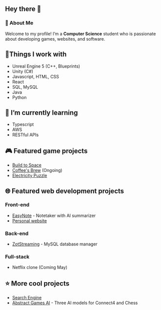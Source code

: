 ## Hey there 👋
### 🚀 About Me
Welcome to my profile! I’m a **Computer Science** student who is passionate about developing games, websites, and software.
## 🔧Things I work with
* Unreal Engine 5 (C++, Blueprints)
* Unity (C#)
* Javascript, HTML, CSS
* React
* SQL, MySQL
* Java
* Python
## 🌱 I’m currently learning
* Typescript
* AWS
* RESTful APIs
## 🎮 Featured game projects
* [Build to Space](https://github.com/AlexaRamz/BuildToSpaceVGDC)
* [Coffee's Brew](https://github.com/AlexaRamz/CoffeesBrew) (Ongoing)
* [Electricity Puzzle](https://github.com/AlexaRamz/ElectricityPuzzleVGDC)

## 🌐 Featured web development projects
### Front-end
* [EasyNote](https://github.com/AlexaRamz/NotetakerAISummarizer) - Notetaker with AI summarizer
* [Personal website](https://github.com/AlexaRamz/AlexaRamz.github.io)
### Back-end
* [ZotStreaming](https://github.com/AlexaRamz/cs122a-zotstreaming) - MySQL database manager
### Full-stack
* Netflix clone (Coming May)

## ⭐ More cool projects
* [Search Engine](https://github.com/AlexaRamz/cs121-search-engine)
* [Abstract Games AI](https://github.com/AlexaRamz/AbstractGameAI) - Three AI models for Connect4 and Chess
<!--
**AlexaRamz/AlexaRamz** is a ✨ _special_ ✨ repository because its `README.md` (this file) appears on your GitHub profile.

Here are some ideas to get you started:

- 🔭 I’m currently working on ...
- 🌱 I’m currently learning ...
- 👯 I’m looking to collaborate on ...
- 🤔 I’m looking for help with ...
- 💬 Ask me about ...
- 📫 How to reach me: ...
- 😄 Pronouns: ...
- ⚡ Fun fact: ...
-->
